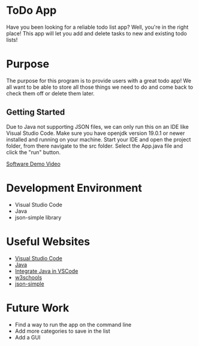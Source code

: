 # ToDo App

Have you been looking for a reliable todo list app? Well, you're in the right place! This app will let you add and delete tasks to new and existing todo lists!

# Purpose

The purpose for this program is to provide users with a great todo app! We all want to be able to store all those things we need to do and come back to check them off or delete them later.

## Getting Started

Due to Java not supporting JSON files, we can only run this on an IDE like Visual Studio Code. Make sure you have openjdk version 19.0.1 or newer installed and running on your machine. Start your IDE and open the project folder, from there navigate to the src folder. Select the App.java file and click the "run" button.

[Software Demo Video](https://youtu.be/fP-xrhhD5HY)

# Development Environment

* Visual Studio Code
* Java
* json-simple library

# Useful Websites

* [Visual Studio Code](https://code.visualstudio.com/)
* [Java](https://jdk.java.net/)
* [Integrate Java in VSCode](https://code.visualstudio.com/docs/languages/java)
* [w3schools](https://www.w3schools.com/java/default.asp)
* [json-simple](https://code.google.com/archive/p/json-simple/downloads)

# Future Work

* Find a way to run the app on the command line
* Add more categories to save in the list
* Add a GUI